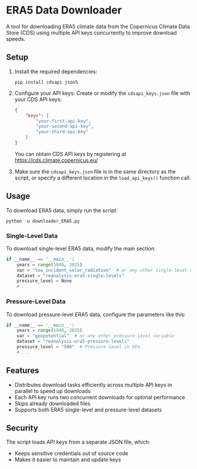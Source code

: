 # ERA5 Data Downloader

A tool for downloading ERA5 climate data from the Copernicus Climate Data Store (CDS) using multiple API keys concurrently to improve download speeds.

## Setup

1. Install the required dependencies:
   ```
   pip install cdsapi json5
   ```

2. Configure your API keys:
   Create or modify the `cdsapi_keys.json` file with your CDS API keys:
   ```json
   {
       "keys": [
           "your-first-api-key",
           "your-second-api-key",
           "your-third-api-key"
       ]
   }
   ```
   
   You can obtain CDS API keys by registering at https://cds.climate.copernicus.eu/

3. Make sure the `cdsapi_keys.json` file is in the same directory as the script, or specify a different location in the `load_api_keys()` function call.

## Usage

To download ERA5 data, simply run the script:

```
python -u downloader_ERA5.py
```

### Single-Level Data

To download single-level ERA5 data, modify the main section:

```python
if __name__ == '__main__':
    years = range(1940, 2025)
    var = "toa_incident_solar_radiation"  # or any other single-level variable
    dataset = "reanalysis-era5-single-levels"
    pressure_level = None
    # ...
```

### Pressure-Level Data

To download pressure-level ERA5 data, configure the parameters like this:

```python
if __name__ == '__main__':
    years = range(1940, 2025)
    var = "geopotential"  # or any other pressure-level variable
    dataset = "reanalysis-era5-pressure-levels"
    pressure_level = "500"  # Pressure level in hPa
    # ...
```

## Features

- Distributes download tasks efficiently across multiple API keys in parallel to speed up downloads
- Each API key runs two concurrent downloads for optimal performance
- Skips already downloaded files
- Supports both ERA5 single-level and pressure-level datasets

## Security

The script loads API keys from a separate JSON file, which:
- Keeps sensitive credentials out of source code
- Makes it easier to maintain and update keys